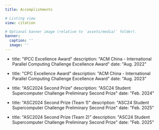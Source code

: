 ```yaml
---
title: Accomplishments

# Listing view
view: citation

# Optional banner image (relative to `assets/media/` folder).
banner:
  caption: ''
  image: ''
---
```


- title: "IPCC Excellence Award"
  description: "ACM China - International Parallel Computing Challenge Excellence Award"
  date: "Aug. 2022"

- title: "CPC Excellence Award"
  description: "ACM China - International Parallel Computing Challenge Excellence Award"
  date: "Aug. 2023"

- title: "ASC2024 Second Prize"
  description: "ASC24 Student Supercomputer Challenge Preliminary Second Prize"
  date: "Feb. 2024"


- title: "ASC2024 Second Prize (Team 1)"
  description: "ASC24 Student Supercomputer Challenge Preliminary Second Prize"
  date: "Feb. 2025"


- title: "ASC2024 Second Prize (Team 2)"
  description: "ASC24 Student Supercomputer Challenge Preliminary Second Prize"
  date: "Feb. 2025"